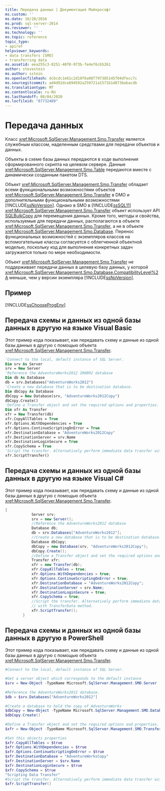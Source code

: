 ```yaml
---
title: Передача данных | Документация Майкрософт
ms.custom: ''
ms.date: 10/20/2016
ms.prod: sql-server-2014
ms.reviewer: ''
ms.technology: ''
ms.topic: reference
topic_type:
- apiref
helpviewer_keywords:
- data transfers [SMO]
- transferring data
ms.assetid: eea255c3-8251-40f0-973b-fe4ef6cb5261
author: stevestein
ms.author: sstein
ms.openlocfilehash: dcbcdc1e61c2d18f6a98f797385145f04dfecc7c
ms.sourcegitcommit: ad4d92dce894592a259721a1571b1d8736abacdb
ms.translationtype: MT
ms.contentlocale: ru-RU
ms.lasthandoff: 08/04/2020
ms.locfileid: "87732489"
---
```

# <a name="transferring-data"></a>Передача данных
  Класс <xref:Microsoft.SqlServer.Management.Smo.Transfer> является служебным классом, наделенным средствами для передачи объектов и данных.  
  
 Объекты в схеме базы данных передаются в ходе выполнения сформированного скрипта на целевом сервере. Данные <xref:Microsoft.SqlServer.Management.Smo.Table> передаются вместе с динамически созданным пакетом DTS.  
  
 Объект <xref:Microsoft.SqlServer.Management.Smo.Transfer> обладает всеми функциональными возможностями объектов <xref:Microsoft.SqlServer.Management.Smo.Transfer> в DMO и дополнительными функциональными возможностями [!INCLUDE[ssNoVersion](../../../includes/ssnoversion-md.md)]. Однако в SMO в [!INCLUDE[ssSQL11](../../../includes/sssql11-md.md)] <xref:Microsoft.SqlServer.Management.Smo.Transfer> объект использует API [SQLBulkCopy](https://msdn.microsoft.com/library/system.data.sqlclient.sqlbulkcopy\(v=VS.90\).aspx) для перемещения данных. Кроме того, методы и свойства, используемые для передачи данных, располагаются в объекте <xref:Microsoft.SqlServer.Management.Smo.Transfer>, а не в объекте <xref:Microsoft.SqlServer.Management.Smo.Database>. Перенос функциональных возможностей с экземпляров классов на вспомогательные классы согласуется с облегченной объектной моделью, поскольку код для выполнения конкретных задач загружается только по мере необходимости.  
  
 Объект <xref:Microsoft.SqlServer.Management.Smo.Transfer> не поддерживает передачи данных в целевую базу данных, у которой <xref:Microsoft.SqlServer.Management.Smo.Database.CompatibilityLevel%2A> меньше, чем у версии экземпляра [!INCLUDE[ssNoVersion](../../../includes/ssnoversion-md.md)].  
  
## <a name="example"></a>Пример  
 [!INCLUDE[ssChooseProgEnv](../../../includes/sschooseprogenv-md.md)]  
  
## <a name="transferring-schema-and-data-from-one-database-to-another-in-visual-basic"></a>Передача схемы и данных из одной базы данных в другую на языке Visual Basic  
 Этот пример кода показывает, как передавать схему и данные из одной базы данных в другую с помощью объекта <xref:Microsoft.SqlServer.Management.Smo.Transfer>.  
  
```vb
'Connect to the local, default instance of SQL Server.
Dim srv As Server
srv = New Server
'Reference the AdventureWorks2012 2008R2 database
Dim db As Database
db = srv.Databases("AdventureWorks2012")
'Create a new database that is to be destination database.
Dim dbCopy As Database
dbCopy = New Database(srv, "AdventureWorks2012Copy")
dbCopy.Create()
'Define a Transfer object and set the required options and properties.
Dim xfr As Transfer
xfr = New Transfer(db)
xfr.CopyAllTables = True
xfr.Options.WithDependencies = True
xfr.Options.ContinueScriptingOnError = True
xfr.DestinationDatabase = "AdventureWorks2012Copy"
xfr.DestinationServer = srv.Name
xfr.DestinationLoginSecure = True
xfr.CopySchema = True
'Script the transfer. Alternatively perform immediate data transfer with TransferData method.
xfr.ScriptTransfer()
```
  
## <a name="transferring-schema-and-data-from-one-database-to-another-in-visual-c"></a>Передача схемы и данных из одной базы данных в другую на языке Visual C#  
 Этот пример кода показывает, как передавать схему и данные из одной базы данных в другую с помощью объекта <xref:Microsoft.SqlServer.Management.Smo.Transfer>.  
  
```csharp
{  
            Server srv;  
            srv = new Server();  
            //Reference the AdventureWorks2012 database   
            Database db;  
            db = srv.Databases["AdventureWorks2012"];  
            //Create a new database that is to be destination database.   
            Database dbCopy;  
            dbCopy = new Database(srv, "AdventureWorks2012Copy");  
            dbCopy.Create();  
            //Define a Transfer object and set the required options and properties.   
            Transfer xfr;  
            xfr = new Transfer(db);  
            xfr.CopyAllTables = true;  
            xfr.Options.WithDependencies = true;  
            xfr.Options.ContinueScriptingOnError = true;  
            xfr.DestinationDatabase = "AdventureWorks2012Copy";  
            xfr.DestinationServer = srv.Name;  
            xfr.DestinationLoginSecure = true;  
            xfr.CopySchema = true;  
            //Script the transfer. Alternatively perform immediate data transfer   
            // with TransferData method.   
            xfr.ScriptTransfer();  
        }   
```  
  
## <a name="transferring-schema-and-data-from-one-database-to-another-in-powershell"></a>Передача схемы и данных из одной базы данных в другую в PowerShell  
 Этот пример кода показывает, как передавать схему и данные из одной базы данных в другую с помощью объекта <xref:Microsoft.SqlServer.Management.Smo.Transfer>.  
  
```powershell
#Connect to the local, default instance of SQL Server.  
  
#Get a server object which corresponds to the default instance  
$srv = New-Object -TypeName Microsoft.SqlServer.Management.SMO.Server  
  
#Reference the AdventureWorks2012 database.  
$db = $srv.Databases["AdventureWorks2012"]  
  
#Create a database to hold the copy of AdventureWorks  
$dbCopy = New-Object -TypeName Microsoft.SqlServer.Management.SMO.Database -ArgumentList $srv, "AdventureWorksCopy"  
$dbCopy.Create()  
  
#Define a Transfer object and set the required options and properties.  
$xfr = New-Object -TypeName Microsoft.SqlServer.Management.SMO.Transfer -ArgumentList $db  
  
#Set this objects properties  
$xfr.CopyAllTables = $true  
$xfr.Options.WithDependencies = $true  
$xfr.Options.ContinueScriptingOnError = $true  
$xfr.DestinationDatabase = "AdventureWorksCopy"  
$xfr.DestinationServer = $srv.Name  
$xfr.DestinationLoginSecure = $true  
$xfr.CopySchema = $true  
"Scripting Data Transfer"  
#Script the transfer. Alternatively perform immediate data transfer with TransferData method.  
$xfr.ScriptTransfer()  
```  
